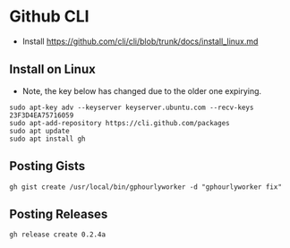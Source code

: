 # Github CLI
* Install https://github.com/cli/cli/blob/trunk/docs/install_linux.md
## Install on Linux
* Note, the key below has changed due to the older one expirying.
```
sudo apt-key adv --keyserver keyserver.ubuntu.com --recv-keys 23F3D4EA75716059
sudo apt-add-repository https://cli.github.com/packages
sudo apt update
sudo apt install gh
```

## Posting Gists
```
gh gist create /usr/local/bin/gphourlyworker -d "gphourlyworker fix"
```

## Posting Releases
```
gh release create 0.2.4a
```